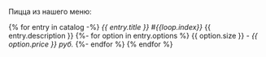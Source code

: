 Пицца из нашего меню:

{% for entry in catalog -%}
*{{ entry.title }} #{{loop.index}}*
{{ entry.description }}
    {%- for option in entry.options %}
        {{ option.size }} - *{{ option.price }} руб.*
    {%- endfor %}
{% endfor %}